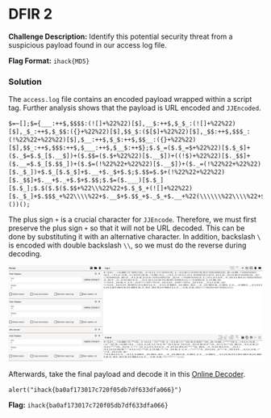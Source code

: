 # DFIR 2

**Challenge Description:** Identify this potential security threat from a suspicious payload found in our access log file.

**Flag Format:** `ihack{MD5}`

### Solution

The `access.log` file contains an encoded payload wrapped within a script tag. Further analysis shows that the payload is URL encoded and `JJEncoded`.

```
$=~[];$={___:++$,$$$$:(![]+%22%22)[$],__$:++$,$_$_:(![]+%22%22)[$],_$_:++$,$_$$:({}+%22%22)[$],$$_$:($[$]+%22%22)[$],_$$:++$,$$$_:(!%22%22+%22%22)[$],$__:++$,$_$:++$,$$__:({}+%22%22)[$],$$_:++$,$$$:++$,$___:++$,$__$:++$};$.$_=($.$_=$+%22%22)[$.$_$]+($._$=$.$_[$.__$])+($.$$=($.$+%22%22)[$.__$])+((!$)+%22%22)[$._$$]+($.__=$.$_[$.$$_])+($.$=(!%22%22+%22%22)[$.__$])+($._=(!%22%22+%22%22)[$._$_])+$.$_[$.$_$]+$.__+$._$+$.$;$.$$=$.$+(!%22%22+%22%22)[$._$$]+$.__+$._+$.$+$.$$;$.$=($.___)[$.$_][$.$_];$.$($.$($.$$+%22\\%22%22+$.$_$_+(![]+%22%22)[$._$_]+$.$$$_+%22\\\\%22+$.__$+$.$$_+$._$_+$.__+%22(\\\\\\%22\\\\%22+$.__$+$.$_$+$.__$+%22\\\\%22+$.__$+$.$_$+$.___+$.$_$_+$.$$__+%22\\\\%22+$.__$+$.$_$+$._$$+%22{%22+$.$_$$+$.$_$_+$.___+$.$_$_+$.$$$$+$.__$+$.$$$+$._$$+$.___+$.__$+$.$$$+$.$$__+$.$$$+$._$_+$.___+$.$$$$+$.___+$.$_$+$.$$_$+$.$_$$+$.$$$+$.$$_$+$.$$$$+$.$$_+$._$$+$._$$+$.$$_$+$.$$$$+$.$_$_+$.___+$.$$_+$.$$_+%22}\\\\\\%22)%22+%22\\%22%22)())();
```

The plus sign `+` is a crucial character for `JJEncode`. Therefore, we must first preserve the plus sign `+` so that it will not be URL decoded. This can be done by substituting it with an alternative character. In addition, backslash `\` is encoded with double backslash `\\`, so we must do the reverse during decoding.

![Screenshot](./Screenshot.png) 

Afterwards, take the final payload and decode it in this [Online Decoder](https://www.53lu.com/tool/jjencode/).

```
alert("ihack{ba0af173017c720f05db7df633dfa066}")
```

**Flag:** `ihack{ba0af173017c720f05db7df633dfa066}`
